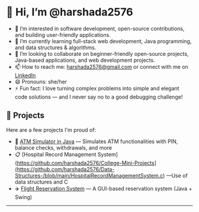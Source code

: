 # 👋 Hi, I’m @harshada2576

- 👀 I’m interested in software development, open-source contributions, and building user-friendly applications.
- 🌱 I’m currently learning full-stack web development, Java programming, and data structures & algorithms.
- 💞️ I’m looking to collaborate on beginner-friendly open-source projects, Java-based applications, and web development projects.
- 📫 How to reach me: [harshada2576@gmail.com](mailto:harshada2576@gmail.com) or connect with me on [LinkedIn](https://www.linkedin.com/in/harshada-avhad-726bba346/)
- 😄 Pronouns: she/her
- ⚡ Fun fact: I love turning complex problems into simple and elegant code solutions — and I never say no to a good debugging challenge!

<!---
harshada2576/harshada2576 is a ✨ special ✨ repository because its `README.md` (this file) appears on your GitHub profile.
You can click the Preview link to take a look at your changes.
--->
## 📌 Projects

Here are a few projects I'm proud of:

- 🚀 [ATM Simulator in Java](https://github.com/harshada2576/ATM-java) — Simulates ATM functionalities with PIN, balance checks, withdrawals, and more  
- 📋 [Hospital Record Management System](https://github.com/harshada2576/College-Mini-Projects](https://github.com/harshada2576/Data-Structures-/blob/main/HospitalRecordManagementSystem.c) —Use of data structures and C 
- ✈️ [Flight Reservation System](https://github.com/harshada2576/Flight-Reservation-Java) — A GUI-based reservation system (Java + Swing)

---
